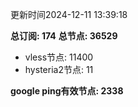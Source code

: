 更新时间2024-12-11 13:39:18

**总订阅: 174**
**总节点: 36529**
- vless节点: 11400
- hysteria2节点: 11

**google ping有效节点: 2338**
